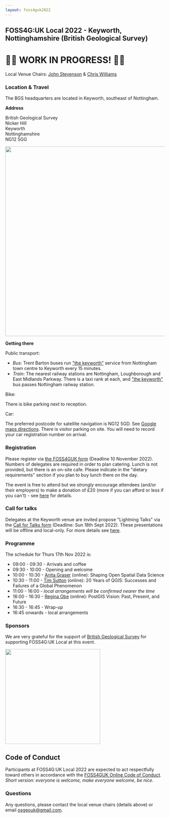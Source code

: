 ```yaml
---
layout: foss4guk2022
---
```




## FOSS4G:UK Local 2022 - Keyworth, Nottinghamshire (British Geological Survey)

# 🚧🚧 WORK IN PROGRESS! 🚧🚧

Local Venue Chairs: [John Stevenson](mailto:jostev@bgs.ac.uk) & [Chris Williams](mailto:chrwil@bgs.ac.uk)





### Location & Travel

The BGS headquarters are located in Keyworth, southeast of Nottingham.

**Address**

British Geological Survey<br>
Nicker Hill<br>
Keyworth<br>
Nottinghamshire<br>
NG12 5GG<br>

<img src="https://www.bgs.ac.uk/wp-content/uploads/2020/09/P786623-960x640.jpg" width="600" align="middle">

**Getting there**

Public transport:

+ *Bus*: Trent Barton buses run ["the keyworth"](https://www.trentbarton.co.uk/services/keyworth) service from Nottingham town centre to Keyworth every 15 minutes.
+ *Train*: The nearest railway stations are Nottingham, Loughborough and East Midlands Parkway.  There is a taxi rank at each, and ["the keyworth"](https://www.trentbarton.co.uk/services/keyworth) bus passes Nottingham railway station.

Bike:

There is bike parking next to reception.

Car:

The preferred postcode for satellite navigation is NG12 5GD.  See [Google maps directions](https://www.google.com/maps/dir//NG12+5GD,+Nicker+Hill,+Keyworth,+Nottingham/@52.879317,-1.0820298,17z/data=!4m8!4m7!1m0!1m5!1m1!1s0x4879c4b073bb09fb:0x31e767532086c11d!2m2!1d-1.081564!2d52.8795395). There is visitor parking on site.  You will need to record your car registration number on arrival.

### Registration 

Please register via [the FOSS4GUK form](https://www.eventbrite.co.uk/e/foss4g-uk-local-2022-tickets-405826868087) (Deadline 10 November 2022).  Numbers of delegates are required in order to plan catering.  Lunch is not provided, but there is an on-site cafe.  Please indicate in the "dietary requirements" section if you plan to buy lunch there on the day.

The event is free to attend but we *strongly* encourage attendees (and/or their employers) to make a donation of £20 (more if you can afford or less if you can't) - see [here](https://uk.osgeo.org/foss4guk2022local/index.html#registration) for details.

### Call for talks

Delegates at the Keyworth venue are invited propose "Lightning Talks" via the [Call for Talks form](https://forms.gle/HfBkq5LSrDpCfp4G9) (Deadline: Sun 18th Sept 2022).
These presentations will be offline and local-only.
For more details see [here](https://uk.osgeo.org/foss4guk2022local/index.html#call-for-talks).


### Programme

The schedule for Thurs 17th Nov 2022 is:

- 09:00 - 09:30 - Arrivals and coffee
- 09:30 - 10:00 - Opening and welcome
- 10:00 - 10:30 - [Anita Graser](https://anitagraser.com/) (online): Shaping Open Spatial Data Science
- 10:30 - 11:00 - [Tim Sutton](https://kartoza.com/en/people/person/tim/) (online): 20 Years of QGIS: Successes and Failures of a Global Phenomenon
- 11:00 - 16:00 - *local arrangements will be confirmed nearer the time*
- 16:00 - 16:30 - [Regina Obe](https://twitter.com/reginaobe) (online): PostGIS Vision: Past, Present, and Future
- 16:30 - 16:45 - Wrap-up
- 16:45 onwards - local arrangements

### Sponsors

We are very grateful for the support of [British Geological Survey](https://www.bgs.ac.uk/) for supporting FOSS4G:UK Local at this event.

[<img src="https://www.bgs.ac.uk/wp-content/uploads/2020/03/BGS-logo-large.png" width="300" align="middle">](https://www.bgs.ac.uk/)

## Code of Conduct

Participants at FOSS4G:UK Local 2022 are expected to act respectfully toward others in accordance with the [FOSS4GUK Online Code of Conduct](code-of-conduct). *Short version: everyone is welcome, make everyone welcome, be nice.*

### Questions

Any questions, please contact the local venue chairs (details above) or email [osgeouk@gmail.com](mailto:osgeouk@gmail.com).
